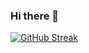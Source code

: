 ### Hi there 👋

[![GitHub Streak](http://github-readme-streak-stats.herokuapp.com?user=omerdynasty&theme=dark&background=000000)](https://git.io/streak-stats)
